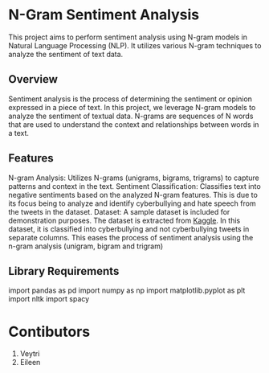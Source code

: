 # N-Gram Sentiment Analysis
This project aims to perform sentiment analysis using N-gram models in Natural Language Processing (NLP). It utilizes various N-gram techniques to analyze the sentiment of text data.

## Overview
Sentiment analysis is the process of determining the sentiment or opinion expressed in a piece of text. In this project, we leverage N-gram models to analyze the sentiment of textual data. N-grams are sequences of N words that are used to understand the context and relationships between words in a text.

## Features
N-gram Analysis: Utilizes N-grams (unigrams, bigrams, trigrams) to capture patterns and context in the text.
Sentiment Classification: Classifies text into negative sentiments based on the analyzed N-gram features. This is due to its focus being to analyze and identify cyberbullying and hate speech from the tweets in the dataset.
Dataset: A sample dataset is included for demonstration purposes. The dataset is extracted from [Kaggle](https://drive.google.com/uc?id=1iKVted6TqDRk6cYnP4vuQ-Gix2KPASkO). In this dataset, it is classified into cyberbullying and not cyberbullying tweets in separate columns. This eases the process of sentiment analysis using the n-gram analysis (unigram, bigram and trigram)

## Library Requirements
import pandas as pd
import numpy as np
import matplotlib.pyplot as plt
import nltk
import spacy

# Contibutors
  1. Veytri
  2. Eileen
